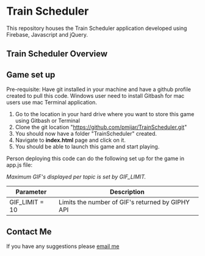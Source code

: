 # Train Scheduler #
This repository houses the Train Scheduler application developed using Firebase,  Javascript and jQuery.

## Train Scheduler Overview ##



## Game set up ##

Pre-requisite:
Have git installed in your machine and have a github profile created to pull this code. 
Windows user need to install Gitbash for mac users use mac Terminal application.

1. Go to the location in your hard drive where you want to store this game using Gitbash or Terminal
2. Clone the git location "https://github.com/pmijar/TrainScheduler.git"
3. You should now have a folder "TrainScheduler" created.
4. Navigate to **index.html** page and click on it.
5. You should be able to launch this game and start playing.

Person deploying this code can do the following set up for the game in app.js file:

*Maximum GIF's displayed per topic is set by GIF_LIMIT.*          

|Parameter| Description|
|------------|-------------|
|GIF_LIMIT = 10| Limits the number of GIF's returned by GIPHY API |

## Contact Me ##  

If you have any suggestions please [email me](mailto:Prashanth.Mijar@gmail.com)

